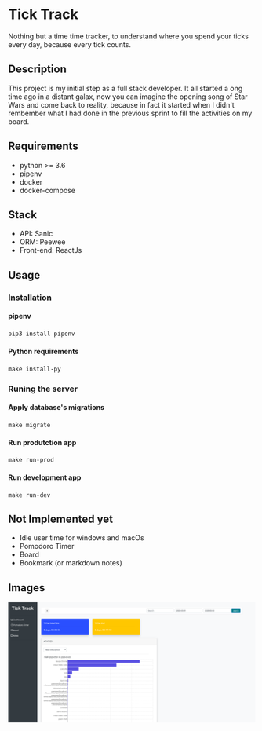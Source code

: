 # Tick Track

Nothing but a time time tracker, to understand where you spend your ticks every day, because every tick counts.

## Description

This project is my initial step as a full stack developer. It all started a ong time ago in a distant galax, now you can imagine the opening song of Star Wars and come back to reality, because in fact it started when I didn't rembember what I had done in the previous sprint to fill the activities on my board.

## Requirements

- python >= 3.6
- pipenv
- docker
- docker-compose

## Stack

- API: Sanic
- ORM: Peewee
- Front-end: ReactJs

## Usage

### Installation

#### pipenv

```sh
pip3 install pipenv
```

#### Python requirements

```make
make install-py
```

### Runing the server

#### Apply database's migrations

```make
make migrate
```

#### Run produtction app
```make
make run-prod
```

#### Run development app
```make
make run-dev
```

## Not Implemented yet
- Idle user time for windows and macOs
- Pomodoro Timer
- Board
- Bookmark (or markdown notes)

## Images

![](images/demo-frontend.png)